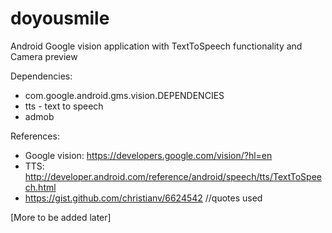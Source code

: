 # doyousmile
Android Google vision application with TextToSpeech functionality and Camera preview

Dependencies: 
  - com.google.android.gms.vision.DEPENDENCIES
  - tts - text to speech
  - admob

References:
  - Google vision: https://developers.google.com/vision/?hl=en
  - TTS: http://developer.android.com/reference/android/speech/tts/TextToSpeech.html
  - https://gist.github.com/christianv/6624542 //quotes used

[More to be added later]
